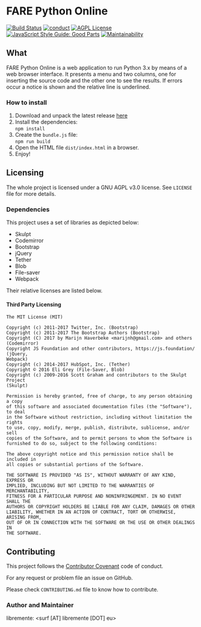 # FARE Python Online
[![Build Status](https://travis-ci.org/Free-Polito/fare-python-online.svg?branch=master)](https://travis-ci.org/Free-Polito/fare-python-online)
[![conduct](https://img.shields.io/badge/code%20of%20conduct-contributor%20covenant-green.svg?style=flat-square)](http://contributor-covenant.org/version/1/4/)
[![AGPL License](http://img.shields.io/badge/license-AGPL%20v3-red.svg?style=flat-square)](https://www.gnu.org/licenses/agpl-3.0.en.html) 
[![JavaScript Style Guide: Good Parts](https://img.shields.io/badge/code%20style-goodparts-brightgreen.svg?style=flat)](https://github.com/dwyl/goodparts "JavaScript The Good Parts")
[![Maintainability](https://api.codeclimate.com/v1/badges/6fd5305f516d8ecc8da1/maintainability)](https://codeclimate.com/github/Free-Polito/fare-python-online/maintainability)
## What

FARE Python Online is a web application to run Python 3.x by means of a web
browser interface.
It presents a menu and two columns, one for inserting the source code and the
other one to see the results. 
If errors occur a notice is shown and the relative line is underlined. 

### How to install
1. Download and unpack the latest release [here](https://github.com/Free-Polito/fare-python-online/releases)
2. Install the dependencies:  
    `npm install`
3. Create the `bundle.js` file:  
    `npm run build`
4. Open the HTML file `dist/index.html` in a browser.  
5. Enjoy!

## Licensing
The whole project is licensed under a GNU AGPL v3.0 license. See `LICENSE` file
for more details. 

### Dependencies
This project uses a set of libraries as depicted below:
* Skulpt
* Codemirror
* Bootstrap
* jQuery
* Tether
* Blob
* File-saver 
* Webpack  

Their relative licenses are listed below.

#### Third Party Licensing
```
The MIT License (MIT)

Copyright (c) 2011-2017 Twitter, Inc. (Bootstrap)
Copyright (c) 2011-2017 The Bootstrap Authors (Bootstrap)
Copyright (C) 2017 by Marijn Haverbeke <marijnh@gmail.com> and others
(Codemirror)
Copyright JS Foundation and other contributors, https://js.foundation/ (jQuery,
Webpack)
Copyright (c) 2014-2017 HubSpot, Inc. (Tether)
Copyright © 2016 Eli Grey (File-Saver, Blob)
Copyright (c) 2009-2016 Scott Graham and contributors to the Skulpt Project
(Skulpt)

Permission is hereby granted, free of charge, to any person obtaining a copy
of this software and associated documentation files (the "Software"), to deal
in the Software without restriction, including without limitation the rights
to use, copy, modify, merge, publish, distribute, sublicense, and/or sell
copies of the Software, and to permit persons to whom the Software is
furnished to do so, subject to the following conditions:

The above copyright notice and this permission notice shall be included in
all copies or substantial portions of the Software.

THE SOFTWARE IS PROVIDED "AS IS", WITHOUT WARRANTY OF ANY KIND, EXPRESS OR
IMPLIED, INCLUDING BUT NOT LIMITED TO THE WARRANTIES OF MERCHANTABILITY,
FITNESS FOR A PARTICULAR PURPOSE AND NONINFRINGEMENT. IN NO EVENT SHALL THE
AUTHORS OR COPYRIGHT HOLDERS BE LIABLE FOR ANY CLAIM, DAMAGES OR OTHER
LIABILITY, WHETHER IN AN ACTION OF CONTRACT, TORT OR OTHERWISE, ARISING FROM,
OUT OF OR IN CONNECTION WITH THE SOFTWARE OR THE USE OR OTHER DEALINGS IN
THE SOFTWARE.
```

## Contributing
This project follows the [Contributor
Covenant](https://www.contributor-covenant.org/) code of conduct.

For any request or problem file an issue on GitHub. 

Please check `CONTRIBUTING.md` file to know how to contribute.


### Author and Maintainer
libremente: <surf [AT] libremente [DOT] eu>
